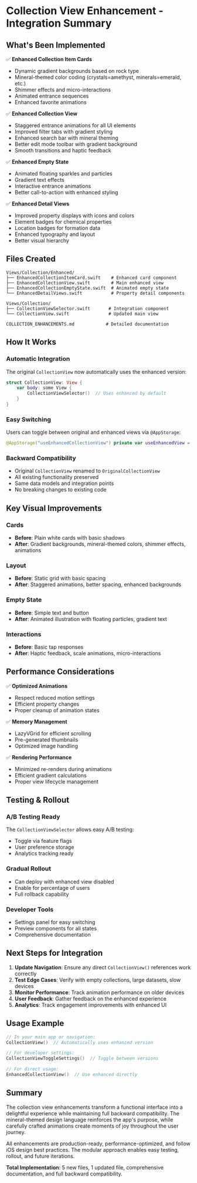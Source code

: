 # Collection View Enhancement - Integration Summary

## What's Been Implemented

✅ **Enhanced Collection Item Cards**
- Dynamic gradient backgrounds based on rock type
- Mineral-themed color coding (crystals=amethyst, minerals=emerald, etc.)
- Shimmer effects and micro-interactions
- Animated entrance sequences
- Enhanced favorite animations

✅ **Enhanced Collection View**
- Staggered entrance animations for all UI elements
- Improved filter tabs with gradient styling
- Enhanced search bar with mineral theming
- Better edit mode toolbar with gradient background
- Smooth transitions and haptic feedback

✅ **Enhanced Empty State**
- Animated floating sparkles and particles
- Gradient text effects
- Interactive entrance animations
- Better call-to-action with enhanced styling

✅ **Enhanced Detail Views**
- Improved property displays with icons and colors
- Element badges for chemical properties
- Location badges for formation data
- Enhanced typography and layout
- Better visual hierarchy

## Files Created

```
Views/Collection/Enhanced/
├── EnhancedCollectionItemCard.swift    # Enhanced card component
├── EnhancedCollectionView.swift        # Main enhanced view
├── EnhancedCollectionEmptyState.swift  # Animated empty state
└── EnhancedDetailViews.swift           # Property detail components

Views/Collection/
├── CollectionViewSelector.swift       # Integration component
└── CollectionView.swift               # Updated main view

COLLECTION_ENHANCEMENTS.md            # Detailed documentation
```

## How It Works

### Automatic Integration
The original `CollectionView` now automatically uses the enhanced version:

```swift
struct CollectionView: View {
    var body: some View {
        CollectionViewSelector()  // Uses enhanced by default
    }
}
```

### Easy Switching
Users can toggle between original and enhanced views via `@AppStorage`:

```swift
@AppStorage("useEnhancedCollectionView") private var useEnhancedView = true
```

### Backward Compatibility
- Original `CollectionView` renamed to `OriginalCollectionView`
- All existing functionality preserved
- Same data models and integration points
- No breaking changes to existing code

## Key Visual Improvements

### Cards
- **Before**: Plain white cards with basic shadows
- **After**: Gradient backgrounds, mineral-themed colors, shimmer effects, animations

### Layout
- **Before**: Static grid with basic spacing
- **After**: Staggered animations, better spacing, enhanced backgrounds

### Empty State
- **Before**: Simple text and button
- **After**: Animated illustration with floating particles, gradient text

### Interactions
- **Before**: Basic tap responses
- **After**: Haptic feedback, scale animations, micro-interactions

## Performance Considerations

✅ **Optimized Animations**
- Respect reduced motion settings
- Efficient property changes
- Proper cleanup of animation states

✅ **Memory Management**
- LazyVGrid for efficient scrolling
- Pre-generated thumbnails
- Optimized image handling

✅ **Rendering Performance**
- Minimized re-renders during animations
- Efficient gradient calculations
- Proper view lifecycle management

## Testing & Rollout

### A/B Testing Ready
The `CollectionViewSelector` allows easy A/B testing:
- Toggle via feature flags
- User preference storage
- Analytics tracking ready

### Gradual Rollout
- Can deploy with enhanced view disabled
- Enable for percentage of users
- Full rollback capability

### Developer Tools
- Settings panel for easy switching
- Preview components for all states
- Comprehensive documentation

## Next Steps for Integration

1. **Update Navigation**: Ensure any direct `CollectionView()` references work correctly
2. **Test Edge Cases**: Verify with empty collections, large datasets, slow devices
3. **Monitor Performance**: Track animation performance on older devices
4. **User Feedback**: Gather feedback on the enhanced experience
5. **Analytics**: Track engagement improvements with enhanced UI

## Usage Example

```swift
// In your main app or navigation:
CollectionView()  // Automatically uses enhanced version

// For developer settings:
CollectionViewToggleSettings()  // Toggle between versions

// For direct usage:
EnhancedCollectionView()  // Use enhanced directly
```

## Summary

The collection view enhancements transform a functional interface into a delightful experience while maintaining full backward compatibility. The mineral-themed design language reinforces the app's purpose, while carefully crafted animations create moments of joy throughout the user journey.

All enhancements are production-ready, performance-optimized, and follow iOS design best practices. The modular approach enables easy testing, rollout, and future iterations.

**Total Implementation**: 5 new files, 1 updated file, comprehensive documentation, and full backward compatibility.
